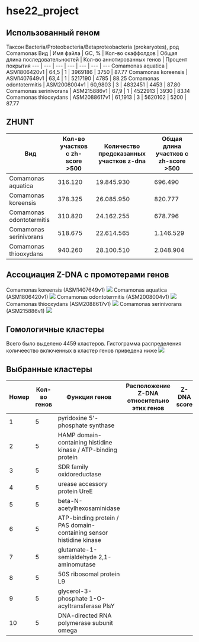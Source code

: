 # hse22_project
## Использованный геном
Таксон Bacteria/Proteobacteria/Betaproteobacteria (prokaryotes), род Comamonas
Вид | Имя файла | GC, % | Кол-во скаффолдов | Общая длина последовательностей | Кол-во аннотированных генов | Процент покрытия
--- | --- | --- | --- | --- | --- | ---
Comamonas aquatica | ASM1806420v1 | 64,5 | 1 | 3969186 | 3750 | 87.77
Comamonas koreensis | ASM1407649v1 | 63,4 | 1 | 5217190 | 4785 | 88.25
Comamonas odontotermitis | ASM2008004v1 | 60,9803 | 3 | 4832451 | 4453 | 87.80
Comamonas serinivorans | ASM215886v1 | 67,9 | 1 | 4522913 | 3930 | 83.14
Comamonas thiooxydans | ASM2088617v1 | 61,1913 | 3 | 5620102 | 5200 | 87.77

## ZHUNT
Вид | Кол-во участков с zh-score >500 | Количество предсказанных участков z-dna | Общая длина участков с zh-score >500
--- | --- | --- | ---
Comamonas aquatica | 316.120 | 19.845.930 | 696.490
Comamonas koreensis | 378.325 | 26.085.950 | 820.777
Comamonas odontotermitis | 310.820 | 24.162.255 | 678.796
Comamonas serinivorans | 518.675 | 22.614.565 | 1.146.529
Comamonas thiooxydans | 940.260 | 28.100.510 | 2.048.904

## Ассоциация Z-DNA с промотерами генов
Comamonas koreensis (ASM1407649v1)
![](https://user-images.githubusercontent.com/59825228/173324296-026625ed-deb5-4434-b631-1ce3b0a901e0.png)
Comamonas aquatica (ASM1806420v1)
![](https://user-images.githubusercontent.com/59825228/173324349-3e58ef7f-57ae-4f7d-871d-101ff2b0707f.png)
Comamonas odontotermitis (ASM2008004v1)
![](https://user-images.githubusercontent.com/59825228/173324396-10c8b95f-8128-4450-9591-fb7d1b0d8c72.png)
Comamonas thiooxydans (ASM2088617v1)
![](https://user-images.githubusercontent.com/59825228/173324452-7641b3c6-ae1b-4b29-8cd1-6e0241fba0cb.png)
Comamonas serinivorans (ASM215886v1)
![](https://user-images.githubusercontent.com/59825228/173324503-6ae93220-aa56-4589-9710-60bc387c8f6d.png)

## Гомологичные кластеры
Всего было выделено 4459 кластеров. Гистограмма распределения количеество включенных в кластер генов приведена ниже
![](https://user-images.githubusercontent.com/59825228/173247457-0faeb2ed-99d1-4d99-85dc-25804e67f814.png)

## Выбранные кластеры
Номер | Кол-во генов | Функция генов | Расположение Z-DNA относительно этих генов | Z-DNA score
--- | --- | --- | --- | ---
1 | 5 | pyridoxine 5'-phosphate synthase ||
2 | 5 | HAMP domain-containing histidine kinase / ATP-binding protein ||
3 | 5 | SDR family oxidoreductase ||
4 | 5 | urease accessory protein UreE ||
5 | 5 | beta-N-acetylhexosaminidase ||
6 | 5 | ATP-binding protein / PAS domain-containing sensor histidine kinase ||
7 | 5 | glutamate-1-semialdehyde 2,1-aminomutase ||
8 | 5 | 50S ribosomal protein L9 ||
9 | 5 | glycerol-3-phosphate 1-O-acyltransferase PlsY ||
10 | 5 | DNA-directed RNA polymerase subunit omega ||
